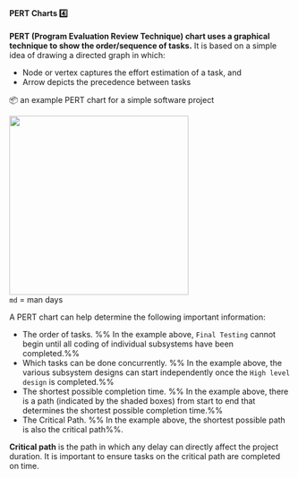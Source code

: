 <link rel="stylesheet" href="{{baseUrl}}/css/textbook.css">

<div class="website-content">

<div id="title">

#### PERT Charts :four:

</div>

<div id="body">

**PERT (Program Evaluation Review Technique) chart uses a graphical technique to show the order/sequence of tasks.** It is based on a simple idea of drawing a directed graph in which:

* Node or vertex captures the effort estimation of a task, and
* Arrow depicts the precedence between tasks

<tip-box>

:package: an example PERT chart for a simple software project

<img src="{{baseUrl}}/projectPlanning/pertCharts/images/pert.jpg" height="320" /><br>
`md` = man days

</tip-box>

A PERT chart can help determine the following important information:

* The order of tasks. %%&nbsp;In the example above, `Final Testing` cannot begin until all coding of individual subsystems have been completed.%%
* Which tasks can be done concurrently. %%&nbsp;In the example above, the various subsystem designs can start independently once the `High level design` is completed.%%
* The shortest possible completion time. %%&nbsp;In the example above, there is a path (indicated by the shaded boxes) from start to end that determines the shortest possible completion time.%%
* The Critical Path. %%&nbsp;In the example above, the shortest possible path is also the critical path%%.
 
<tip-box type="definition"> 

**Critical path** is the path in which any delay can directly affect the project duration. It is important to ensure tasks on the critical path are completed on time.

</tip-box>

</div>

<div id="extras">
</div>

</div>
